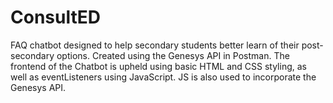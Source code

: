 # ConsultED
FAQ chatbot designed to help secondary students better learn of their post-secondary options. Created using the Genesys API in Postman.
The frontend of the Chatbot is upheld using basic HTML and CSS styling, as well as eventListeners using JavaScript. JS is also used to incorporate the Genesys API.
